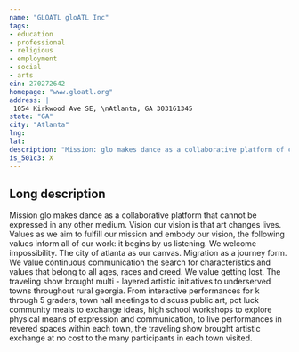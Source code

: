 ```yaml
---
name: "GLOATL gloATL Inc"
tags:
- education
- professional
- religious
- employment
- social
- arts
ein: 270272642
homepage: "www.gloatl.org"
address: |
 1054 Kirkwood Ave SE, \nAtlanta, GA 303161345
state: "GA"
city: "Atlanta"
lng: 
lat: 
description: "Mission: glo makes dance as a collaborative platform of contemporary physical experience that cannot be expressed in any other medium. Vision: our vision is that dance and collaboration are powerful activators of cultural identiy, community transformation and shared, meaningful experiences that change lives through art. "
is_501c3: X
---
```


## Long description

Mission glo makes dance as a collaborative platform that cannot be expressed in any other medium. Vision our vision is that art changes lives. Values as we aim to fulfill our mission and embody our vision, the following values inform all of our work: it begins by us listening. We welcome impossibility. The city of atlanta as our canvas. Migration as a journey form. We value continuous communication the search for characteristics and values that belong to all ages, races and creed. We value getting lost. The traveling show brought multi - layered artistic initiatives to underserved towns throughout rural georgia. From interactive performances for k through 5 graders, town hall meetings to discuss public art, pot luck community meals to exchange ideas, high school workshops to explore physical means of expression and communication, to live performances in revered spaces within each town, the traveling show brought artistic exchange at no cost to the many participants in each town visited. 
